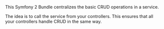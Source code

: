 This Symfony 2 Bundle centralizes the basic CRUD operations in a service.

The idea is to call the service from your controllers. This ensures that all
your controllers handle CRUD in the same way.
